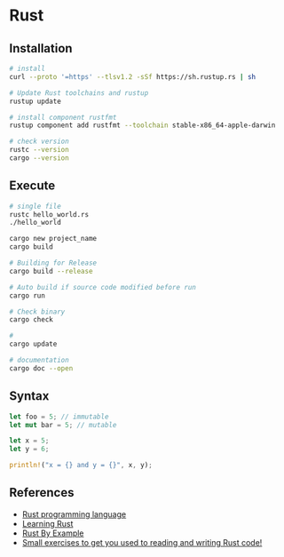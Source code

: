 # Rust

## Installation

```bash
# install
curl --proto '=https' --tlsv1.2 -sSf https://sh.rustup.rs | sh

# Update Rust toolchains and rustup
rustup update

# install component rustfmt
rustup component add rustfmt --toolchain stable-x86_64-apple-darwin

# check version
rustc --version
cargo --version
```

## Execute

```bash
# single file
rustc hello_world.rs
./hello_world

cargo new project_name
cargo build

# Building for Release
cargo build --release

# Auto build if source code modified before run
cargo run

# Check binary
cargo check

# 
cargo update

# documentation
cargo doc --open
```

## Syntax

```rust
let foo = 5; // immutable
let mut bar = 5; // mutable

let x = 5;
let y = 6;

println!("x = {} and y = {}", x, y);
```

## References

- [Rust programming language](https://www.rust-lang.org/)
- [Learning Rust](https://learning-rust.github.io/)
- [Rust By Example](https://doc.rust-lang.org/stable/rust-by-example/)
- [Small exercises to get you used to reading and writing Rust code!](https://github.com/rust-lang/rustlings)
